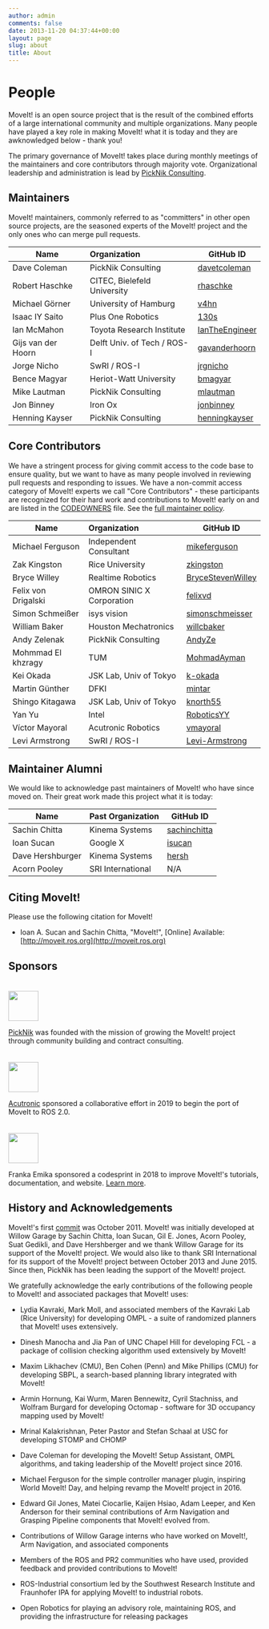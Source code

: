 ```yaml
---
author: admin
comments: false
date: 2013-11-20 04:37:44+00:00
layout: page
slug: about
title: About
---
```


# People

MoveIt! is an open source project that is the result of the combined efforts of a large international community and multiple organizations. Many people have played a key role in making MoveIt! what it is today and they are awknowledged below - thank you!

The primary governance of MoveIt! takes place during monthly meetings of the maintainers and core contributors through majority vote. Organizational leadership and administration is lead by [PickNik Consulting](https://picknik.ai/).

## Maintainers

MoveIt! maintainers, commonly referred to as "committers" in other open source projects, are the seasoned experts of the MoveIt! project and the only ones who can merge pull requests.

Name               | Organization | GitHub ID
------------------ |:------------- |-------------|
Dave Coleman       | PickNik Consulting | [davetcoleman](https://github.com/davetcoleman)
Robert Haschke     | CITEC, Bielefeld University | [rhaschke](https://github.com/rhaschke)
Michael Görner     | University of Hamburg | [v4hn](https://github.com/v4hn)
Isaac IY Saito     | Plus One Robotics | [130s](https://github.com/130s)
Ian McMahon        | Toyota Research Institute | [IanTheEngineer](https://github.com/IanTheEngineer)
Gijs van der Hoorn | Delft Univ. of Tech / ROS-I | [gavanderhoorn](https://github.com/gavanderhoorn)
Jorge Nicho        | SwRI / ROS-I | [jrgnicho](https://github.com/jrgnicho)
Bence Magyar       | Heriot-Watt University | [bmagyar](https://github.com/bmagyar)
Mike Lautman       | PickNik Consulting | [mlautman](https://github.com/mlautman)
Jon Binney         | Iron Ox | [jonbinney](https://github.com/jonbinney)
Henning Kayser     | PickNik Consulting | [henningkayser](https://github.com/henningkayser)

## Core Contributors

We have a stringent process for giving commit access to the code base to ensure quality, but we want to have as many people involved in reviewing pull requests and responding to issues. We have a non-commit access category of MoveIt! experts we call "Core Contributors" - these participants are recognized for their hard work and contributions to MoveIt! early on and are listed in the [CODEOWNERS](https://github.com/ros-planning/moveit/blob/master/.github/CODEOWNERS) file. See the [full maintainer policy](maintainer_policy).

Name                | Organization  | GitHub ID
------------------- |:------------- |-------------|
Michael Ferguson    | Independent Consultant | [mikeferguson](https://github.com/mikeferguson)
Zak Kingston        | Rice University | [zkingston](https://github.com/zkingston)
Bryce Willey        | Realtime Robotics | [BryceStevenWilley](https://github.com/BryceStevenWilley)
Felix von Drigalski | OMRON SINIC X Corporation | [felixvd](https://github.com/felixvd)
Simon Schmeißer     | isys vision | [simonschmeisser](https://github.com/simonschmeisser)
William Baker       | Houston Mechatronics | [willcbaker](https://github.com/willcbaker)
Andy Zelenak        | PickNik Consulting | [AndyZe](https://github.com/AndyZe)
Mohmmad El khzragy  | TUM | [MohmadAyman](https://github.com/MohmadAyman)
Kei Okada           | JSK Lab, Univ of Tokyo | [k-okada](https://github.com/k-okada)
Martin Günther      | DFKI | [mintar](https://github.com/mintar)
Shingo Kitagawa     | JSK Lab, Univ of Tokyo | [knorth55](https://github.com/knorth55)
Yan Yu              | Intel | [RoboticsYY](https://github.com/RoboticsYY)
Víctor Mayoral      | Acutronic Robotics | [vmayoral](https://github.com/vmayoral)
Levi Armstrong      | SwRI / ROS-I | [Levi-Armstrong](https://github.com/Levi-Armstrong)

## Maintainer Alumni

We would like to acknowledge past maintainers of MoveIt! who have since moved on. Their great work made this project what it is today:

Name | Past Organization | GitHub ID
------------ |:------------- |-------------|
Sachin Chitta | Kinema Systems | [sachinchitta](https://github.com/sachinchitta)
Ioan Sucan | Google X | [isucan](https://github.com/isucan)
Dave Hershburger | Kinema Systems | [hersh](https://github.com/hersh) |
Acorn Pooley | SRI International | N/A |

## Citing MoveIt!

Please use the following citation for MoveIt!

  * Ioan A. Sucan and Sachin Chitta, "MoveIt!", [Online] Available: [http://moveit.ros.org](http://moveit.ros.org)

## Sponsors

<a href="http://picknik.ai"><img src="{{ site.url }}/assets/images/sponsors/picknik.png" height="60" style="margin-top:20px"/></a>

[PickNik](http://picknik.ai/) was founded with the mission of growing the MoveIt! project through community building and contract consulting.

<a href="https://acutronicrobotics.com"><img src="{{ site.url }}/assets/images/sponsors/acutronicrobotics.jpg" height="60" style="margin-top:20px"/></a>

[Acutronic](https://acutronicrobotics.com/) sponsored a collaborative effort in 2019 to begin the port of MoveIt to ROS 2.0.

<a href="https://franka.de"><img src="{{ site.url }}/assets/images/sponsors/franka_logo.png" height="60" style="margin-top:20px"/></a>

Franka Emika sponsored a codesprint in 2018 to improve MoveIt!'s tutorials, documentation, and website. [Learn more](http://moveit.ros.org/moveit!/ros/2018/02/26/tutorials-documentation-codesprint.html).

## History and Acknowledgements

MoveIt!'s first [commit](https://github.com/ros-planning/moveit/commit/206e93c555a6ddcdbe826809c30b90b89bbb52d8) was October 2011. MoveIt! was initially developed at Willow Garage by Sachin Chitta, Ioan Sucan, Gil E. Jones, Acorn Pooley, Suat Gedikli, and Dave Hershberger and we thank Willow Garage for its support of the MoveIt! project. We would also like to thank SRI International for its support of the MoveIt! project between October 2013 and June 2015. Since then, PickNik has been leading the support of the MoveIt! project.

We gratefully acknowledge the early contributions of the following people to MoveIt! and associated packages that MoveIt! uses:

  * Lydia Kavraki, Mark Moll, and associated members of the Kavraki Lab (Rice University) for developing OMPL - a suite of randomized planners that MoveIt! uses extensively.

  * Dinesh Manocha and Jia Pan of UNC Chapel Hill for developing FCL - a package of collision checking algorithm used extensively by MoveIt!

  * Maxim Likhachev (CMU), Ben Cohen (Penn) and Mike Phillips (CMU) for developing SBPL, a search-based planning library integrated with MoveIt!

  * Armin Hornung, Kai Wurm, Maren Bennewitz, Cyril Stachniss, and Wolfram Burgard for developing Octomap - software for 3D occupancy mapping used by MoveIt!

  * Mrinal Kalakrishnan, Peter Pastor and Stefan Schaal at USC for developing STOMP and CHOMP

  * Dave Coleman for developing the MoveIt! Setup Assistant, OMPL algorithms, and taking leadership of the MoveIt! project since 2016.

  * Michael Ferguson for the simple controller manager plugin, inspiring World MoveIt! Day, and helping revamp the MoveIt! project in 2016.

  * Edward Gil Jones, Matei Ciocarlie, Kaijen Hsiao, Adam Leeper, and Ken Anderson for their seminal contributions of Arm Navigation and Grasping Pipeline components that MoveIt! evolved from.

  * Contributions of Willow Garage interns who have worked on MoveIt!, Arm Navigation, and associated components

  * Members of the ROS and PR2 communities who have used, provided feedback and provided contributions to MoveIt!

  * ROS-Industrial consortium led by the Southwest Research Institute and Fraunhofer IPA for applying MoveIt! to industrial robots.

  * Open Robotics for playing an advisory role, maintaining ROS, and providing the infrastructure for releasing packages
